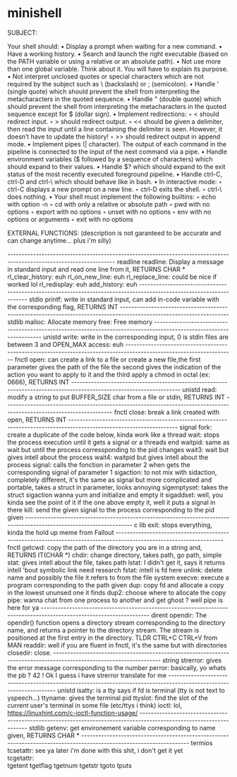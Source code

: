 # minishell

SUBJECT:

Your shell should:
• Display a prompt when waiting for a new command.
• Have a working history.
• Search and launch the right executable (based on the PATH variable or using a
relative or an absolute path).
• Not use more than one global variable. Think about it. You will have to explain
its purpose.
• Not interpret unclosed quotes or special characters which are not required by the
subject such as \ (backslash) or ; (semicolon).
• Handle ’ (single quote) which should prevent the shell from interpreting the metacharacters in the quoted sequence.
• Handle " (double quote) which should prevent the shell from interpreting the metacharacters in the quoted sequence except for $ (dollar sign).
• Implement redirections:
  ◦ < should redirect input.
  ◦ > should redirect output.
  ◦ << should be given a delimiter, then read the input until a line containing the
    delimiter is seen. However, it doesn’t have to update the history!
  ◦ >> should redirect output in append mode.
• Implement pipes (| character). The output of each command in the pipeline is
connected to the input of the next command via a pipe.
• Handle environment variables ($ followed by a sequence of characters) which
should expand to their values.
• Handle $? which should expand to the exit status of the most recently executed
foreground pipeline.
• Handle ctrl-C, ctrl-D and ctrl-\ which should behave like in bash.
• In interactive mode:
  ◦ ctrl-C displays a new prompt on a new line.
  ◦ ctrl-D exits the shell.
  ◦ ctrl-\ does nothing.
• Your shell must implement the following builtins:
  ◦ echo with option -n
  ◦ cd with only a relative or absolute path
  ◦ pwd with no options
  ◦ export with no options
  ◦ unset with no options
  ◦ env with no options or arguments
  ◦ exit with no options

EXTERNAL FUNCTIONS: (description is not garanteed to be accurate and can change anytime... plus i'm silly)

-------------------------------------------------------------------------------------------------------------------- readline
readline:         Display a message in standard input and read one line from it, RETURNS CHAR *
rl_clear_history: euh
rl_on_new_line:   euh
rl_replace_line:  could be nice if worked lol
rl_redisplay:     euh
add_history:      euh
-------------------------------------------------------------------------------------------------------------------- stdio
printf:           write in standard input, can add in-code variable with the corresponding flag, RETURNS INT
-------------------------------------------------------------------------------------------------------------------- stdlib
malloc:           Allocate memory
free:             Free memory
-------------------------------------------------------------------------------------------------------------------- unistd
write:            write in the corresponding input, 0 is stdin files are between 3 and OPEN_MAX
access:           euh
-------------------------------------------------------------------------------------------------------------------- fnctl
open:             can create a link to a file or create a new file,the first parameter gives the path of the file
                  the second gives the indication of the action you want to apply to it and the third apply a chmod
                  in octal (ex: 0666), RETURNS INT
-------------------------------------------------------------------------------------------------------------------- unistd
read:             modify a string to put BUFFER_SIZE char from a file or stdin, RETURNS INT
-------------------------------------------------------------------------------------------------------------------- fnctl
close:            break a link created with open, RETURNS INT
-------------------------------------------------------------------------------------------------------------------- signal
fork:             create a duplicate of the code below, kinda work like a thread
wait:             stops the process execution until it gets a signal or a threads end
waitpid:          same as wait but until the process corressponding to the pid changes
wait3:            wait but gives intell about the process
wait4:            waitpid but gives intell about the process
signal:           calls the fonction in parameter 2 when gets the corresponding signal of parameter 1
sigaction:        to not mix with sidaction, completely different, it's the same as signal but more complicated and
                  portable, takes a struct in parameter, looks annoying
sigemptyset:      takes the struct sigaction wanna yum and initialize and empty it
sigaddset:        well, you kinda see the point of it if the one above empty it, well it puts a signal in there
kill:             send the given signal to the process corresponding to the pid given
-------------------------------------------------------------------------------------------------------------------- c lib
exit:             stops everything, kinda the hold up meme from Fallout
-------------------------------------------------------------------------------------------------------------------- fnctl
getcwd:           copy the path of the directory you are in a string and, RETURNS IT(CHAR *)
chdir:            change directory, takes path, go path, simple
stat:             gives intell about the file, takes path
lstat:            I didn't get it, says it returns intell 'bout symbolic link need research
fstat:            intell is fd here
unlink:           delete name and possibly the file it refers to from the file system
execve:           execute a program corresponding to the path given
dup:              copy fd and allocate a copy in the lowest ununsed one it finds
dup2:             choose where to allocate the copy
pipe:             wanna chat from one process to another and get ghost ? well pipe is here for ya
-------------------------------------------------------------------------------------------------------------------- dirent
opendir:          The opendir() function opens a directory stream corresponding to
                  the directory name, and returns a pointer to the directory
                  stream.  The stream is positioned at the first entry in the
                  directory. TLDR CTRL+C CTRL+V from MAN
readdir:          well if you are fluent in fnctl, it's the same but with directories
closedir:         close.
-------------------------------------------------------------------------------------------------------------------- string
strerror:         gives the error message corresponding to the number
perror:           basically, yo whats the pb ? 42 ! Ok I guess i have strerror translate for me
-------------------------------------------------------------------------------------------------------------------- unistd
isatty:           is a tty says if fd is terminal (tty is not text to yspeech...)
ttyname:          gives the terminal pid 
ttyslot:          find the slot of the current user's terminal in some file (etc/ttys i think)
ioctl:            lol, https://linuxhint.com/c-ioctl-function-usage/
-------------------------------------------------------------------------------------------------------------------- stdlib
getenv:           get environement variable corresponding to name given, RETURNS CHAR *
-------------------------------------------------------------------------------------------------------------------- termios
tcsetattr:        see ya later i'm done with this shit, i don't get it yet           
tcgetattr:        
tgetent
tgetflag
tgetnum
tgetstr
tgoto
tputs
